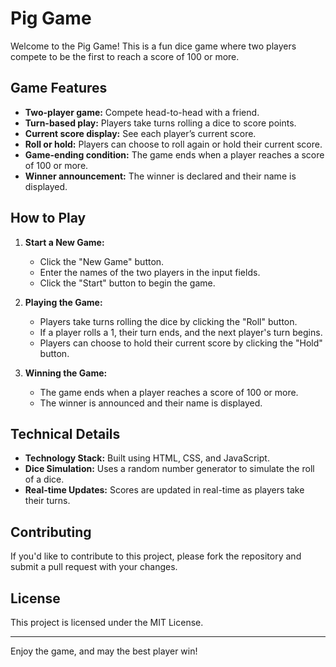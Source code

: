 # Pig Game

Welcome to the Pig Game! This is a fun dice game where two players compete to be the first to reach a score of 100 or more. 

## Game Features

- **Two-player game:** Compete head-to-head with a friend.
- **Turn-based play:** Players take turns rolling a dice to score points.
- **Current score display:** See each player’s current score.
- **Roll or hold:** Players can choose to roll again or hold their current score.
- **Game-ending condition:** The game ends when a player reaches a score of 100 or more.
- **Winner announcement:** The winner is declared and their name is displayed.

## How to Play

1. **Start a New Game:**
   - Click the "New Game" button.
   - Enter the names of the two players in the input fields.
   - Click the "Start" button to begin the game.

2. **Playing the Game:**
   - Players take turns rolling the dice by clicking the "Roll" button.
   - If a player rolls a 1, their turn ends, and the next player's turn begins.
   - Players can choose to hold their current score by clicking the "Hold" button.

3. **Winning the Game:**
   - The game ends when a player reaches a score of 100 or more.
   - The winner is announced and their name is displayed.

## Technical Details

- **Technology Stack:** Built using HTML, CSS, and JavaScript.
- **Dice Simulation:** Uses a random number generator to simulate the roll of a dice.
- **Real-time Updates:** Scores are updated in real-time as players take their turns.

## Contributing

If you'd like to contribute to this project, please fork the repository and submit a pull request with your changes.

## License

This project is licensed under the MIT License.

---

Enjoy the game, and may the best player win!
